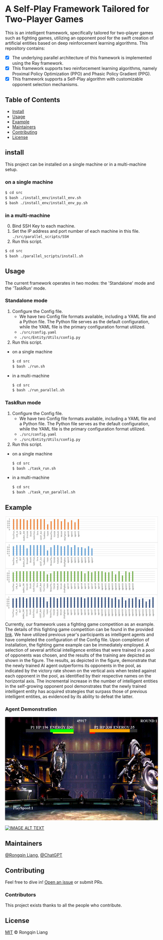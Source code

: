 # A Self-Play Framework Tailored for Two-Player Games
This is an intelligent framework, specifically tailored for two-player games such as fighting games, utilizing an opponent pool for the swift creation of artificial entities based on deep reinforcement learning algorithms.
This repository contains:
- [x] The underlying parallel architecture of this framework is implemented using the Ray framework.
- [x] This framework supports two reinforcement learning algorithms, namely Proximal Policy Optimization (PPO) and Phasic Policy Gradient (PPG).
- [x] This framework supports a Self-Play algorithm with customizable opponent selection mechanisms.

## Table of Contents

- [Install](#install)
- [Usage](#usage)
- [Example](#example)
- [Maintainers](#maintainers)
- [Contributing](#contributing)
- [License](#license)

## install
This project can be installed on a single machine or in a multi-machine setup.

### on a single machine
```bash
$ cd src
$ bash ./install_env/install_env.sh
$ bash ./install_env/install_env_py.sh
```

### in a multi-machine
0. Bind SSH Key to each machine.
1. Set the IP address and port number of each machine in this file. `./src/parallel_scripts/SSH`
2. Run this script.
```bash
$ cd src
$ bash ./parallel_scripts/install.sh
```

## Usage
The current framework operates in two modes: the 'Standalone' mode and the 'TaskRun' mode. 

### Standalone mode
1. Configure the Config file. 
    - We have two Config file formats available, including a YAML file and a Python file. The Python file serves as the default configuration, while the YAML file is the primary configuration format utilized.
    - `./src/config.yaml`
    - `./src/Entity/Utils/config.py`
2. Run this script.
- on a single machine
    ```bash
    $ cd src
    $ bash ./run.sh
    ```
- in a multi-machine
    ```bash
    $ cd src
    $ bash ./run_parallel.sh
    ```

### TaskRun mode
1. Configure the Config file. 
    - We have two Config file formats available, including a YAML file and a Python file. The Python file serves as the default configuration, while the YAML file is the primary configuration format utilized.
    - `./src/config.yaml`
    - `./src/Entity/Utils/config.py`
2. Run this script.
- on a single machine
    ```bash
    $ cd src
    $ bash ./task_run.sh
    ```
- in a multi-machine
    ```bash
    $ cd src
    $ bash ./task_run_parallel.sh
    ```

## Example
![pic1](img/pool_winrate.png)
Currently, our framework uses a fighting game competition as an example. The details of this fighting game competition can be found in the provided [link](http://www.ice.ci.ritsumei.ac.jp/~ftgaic/). We have utilized previous year's participants as intelligent agents and have completed the configuration of the Config file. Upon completion of installation, the fighting game example can be immediately employed. A selection of several artificial intelligence entities that were trained in a pool of opponents was chosen, and the results of the training are depicted as shown in the figure. The results, as depicted in the figure, demonstrate that the newly trained AI agent outperforms its opponents in the pool, as indicated by the victory rate shown on the vertical axis when tested against each opponent in the pool, as identified by their respective names on the horizontal axis. The incremental increase in the number of intelligent entities in the self-growing opponent pool demonstrates that the newly trained intelligent entity has acquired strategies that surpass those of previous intelligent entities, as evidenced by its ability to defeat the latter.

### Agent Demonstration
![pic2](img/1.gif)

[![IMAGE ALT TEXT](http://img.youtube.com/vi/GmQ4M02QOEU/0.jpg)](https://www.youtube.com/watch?v=GmQ4M02QOEU)

## Maintainers

[@Rongqin Liang](https://github.com/zhongqian97/), [@ChatGPT](https://chat.openai.com/)

## Contributing

Feel free to dive in! [Open an issue](https://github.com/zhongqian97/SelfplayFrameWork/issues/new) or submit PRs.

### Contributors

This project exists thanks to all the people who contribute. 


## License

[MIT](LICENSE) © Rongqin Liang